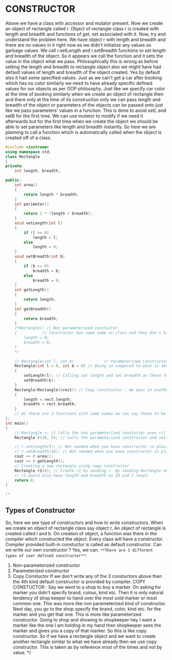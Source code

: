 # CONSTRUCTOR
 Above we have a class with accessor and mutator present. Now we create an object of rectangle called r.
Object of rectangle class r is created with length and breadth and functions of get, set associated with it.
Now, try and understand the problem here. We have object r with length and breadth and there are no values in it right
now as we didn't initialize any values so garbage values. We call r.setLength and r.setBreadth functions to set length
and breadth of the object. So it appears we call the function and it sets the value in the object what we pass.
Philosophically this is wrong as before setting the length and breadth to rectangle object also we might have had
default values of length and breadth of the object created. Yes by default also it had some specified values.
Just as we can't get a car after booking which has no color similarly we need to have already specific defined
values for our objects as per OOP philosophy. Just like we specify car color at the time of booking similarly
when we create an object of rectangle then and there only at the time of its construction only we can pass length and
breadth of the object or parameters of the objects can be passed onto just like we pass parameters' values in a function.
This is done to avoid setL and setB for the first time. We can use mutator to modify if we need it afterwards but for the
first time when we create the object we should be able to set parameters like length and breadth instantly.
So here we are planning to call a function which is automatically called when the object is created off of a class.
```C++
#include <iostream>
using namespace std;
class Rectangle
{
private:
    int length, breadth;

public:
    int area()
    {
        return length * breadth;
    }
    int perimeter()
    {
        return 2 * (length + breadth);
    }
    void setLength(int l)
    {
        if (l >= 0)
            length = l;
        else
            length = 0;
    }
    void setBreadth(int b)
    {
        if (b >= 0)
            breadth = b;
        else
            breadth = 0;
    }
    int getLength()
    {
        return length;
    }
    int getBreadth()
    {
        return breadth;
    }
    /*Rectangle() // Non parameterized constuctor.
    {           // Constructor has same name as class and they don't have any return type.
        length = 0;
        breadth = 0;
    } 
    */

    // Rectangle(int l, int b)             // Parameterized Constructor
    Rectangle(int l = 0, int b = 0) // Doing so compared to what is above is better as it eliminates use of non parameterized constructor by setting default values of l and b if no values are passed by user.
    {
        setLength(l); // Calling set length and set breadth as these functions have validation inside them
        setBreadth(b);
    }
    Rectangle(Rectangle(&rect)) // Copy constructor : We pass in another constructor as parameter.
    {
        length = rect.length;
        breadth = rect.breadth;
    }
    // As there are 3 functions with same names we can say these to be overloaded constructors. We can have many constructors.
};
int main()
{
    // Rectangle r; // Calls the non parameterized constuctor even r() can be used and sets length = 0 and breadth = 0
    Rectangle r(10, 5); // Calls the parameterized constructor and sets length and breadth as 10 and 5 respt.

    // r.setLength(5); // Not needed when you have constructor in place.
    // r.setBreadth(10); // Not needed when you have constructor in place.
    cout << r.area();
    cout << r.getLength();
    // Creating a new rectangle using copy constructor
    Rectangle r2(r); // Create r2 by sending r. By sending Rectangle object r as parameter we create another Rectangle.
    // r2 would also have length and breadth as 10 and 5 respt.
    return 0;
}

/*

```
  ## Types of Constructor 
So, here we see type of constructors and how to write constructors.
When we create an object of rectangle class say object r, An object of rectangle is created called l and b.
On creation of object, a function was there in the compiler which constructed the object.
Every class will have a constructor. Compiler provided built-in constuctor is called as default constructor.
Can we write our own constructor ? Yes, we can. 
``**There are 3 different types of user defined constructor**``: 
1. Non-parameterized constructor
2. Parameterized constructor
3. Copy Constuctor
If we don't write any of the 3 constuctors above then the 4th kind default constructor is provided by compiler.
COPY CONSTUCTOR : Say we went to a shop to buy a marker. On asking for marker you didn't specify brand, colour, kind etc.
                Then it is only natural tendency of shop keeper to hand over the most sold marker or most common one.
This was more like non parameterized kind of constructor.
Next day, you go to the shop specify the brand, color, kind etc. for the marker and you get that one. This is more like
parameterized constructor.
Going to shop and showing to shopkeeper hey I want a marker like the one I am holding in my hand then shopkeeper sees
the marker and gives you a copy of that marker. So this is like copy constructor. So if we have a rectangle object and
we want to create another rectangle similar to what we have already then we use copy constructor. This is taken as
by reference most of the times and not by value.
*/
